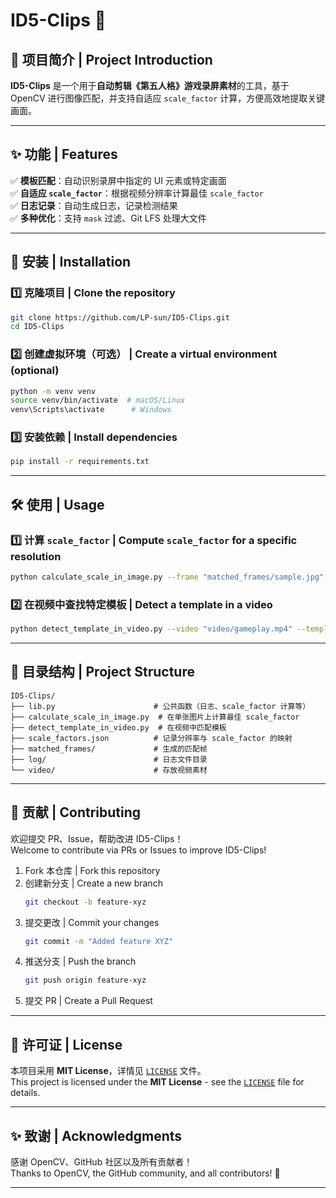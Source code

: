 # ID5-Clips 🎥

## 📖 项目简介 | Project Introduction
**ID5-Clips** 是一个用于**自动剪辑《第五人格》游戏录屏素材**的工具，基于 OpenCV 进行图像匹配，并支持自适应 `scale_factor` 计算，方便高效地提取关键画面。

---

## ✨ 功能 | Features
✅ **模板匹配**：自动识别录屏中指定的 UI 元素或特定画面  
✅ **自适应 `scale_factor`**：根据视频分辨率计算最佳 `scale_factor`  
✅ **日志记录**：自动生成日志，记录检测结果  
✅ **多种优化**：支持 `mask` 过滤、Git LFS 处理大文件  

---

## 🚀 安装 | Installation
### **1️⃣ 克隆项目 | Clone the repository**
```sh
git clone https://github.com/LP-sun/ID5-Clips.git
cd ID5-Clips
```

### **2️⃣ 创建虚拟环境（可选） | Create a virtual environment (optional)**
```sh
python -m venv venv
source venv/bin/activate  # macOS/Linux
venv\Scripts\activate      # Windows
```

### **3️⃣ 安装依赖 | Install dependencies**
```sh
pip install -r requirements.txt
```

---

## 🛠 使用 | Usage
### **1️⃣ 计算 `scale_factor` | Compute `scale_factor` for a specific resolution**
```sh
python calculate_scale_in_image.py --frame "matched_frames/sample.jpg" --template "template.png"
```

### **2️⃣ 在视频中查找特定模板 | Detect a template in a video**
```sh
python detect_template_in_video.py --video "video/gameplay.mp4" --template "template.png"
```

---

## 📝 目录结构 | Project Structure
```
ID5-Clips/
├── lib.py                      # 公共函数（日志、scale_factor 计算等）
├── calculate_scale_in_image.py  # 在单张图片上计算最佳 scale_factor
├── detect_template_in_video.py  # 在视频中匹配模板
├── scale_factors.json          # 记录分辨率与 scale_factor 的映射
├── matched_frames/             # 生成的匹配帧
├── log/                        # 日志文件目录
└── video/                      # 存放视频素材
```

---

## 🤝 贡献 | Contributing
欢迎提交 PR、Issue，帮助改进 ID5-Clips！  
Welcome to contribute via PRs or Issues to improve ID5-Clips!

1. Fork 本仓库 | Fork this repository  
2. 创建新分支 | Create a new branch  
   ```sh
   git checkout -b feature-xyz
   ```
3. 提交更改 | Commit your changes  
   ```sh
   git commit -m "Added feature XYZ"
   ```
4. 推送分支 | Push the branch  
   ```sh
   git push origin feature-xyz
   ```
5. 提交 PR | Create a Pull Request  

---

## 📜 许可证 | License
本项目采用 **MIT License**，详情见 [`LICENSE`](LICENSE) 文件。  
This project is licensed under the **MIT License** - see the [`LICENSE`](LICENSE) file for details.

---

## ✨ 致谢 | Acknowledgments
感谢 OpenCV、GitHub 社区以及所有贡献者！  
Thanks to OpenCV, the GitHub community, and all contributors! 🎉

---
